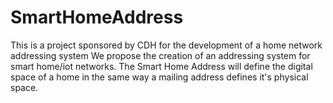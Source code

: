 # SmartHomeAddress
This is a project sponsored by CDH for the development of a home network addressing system
We propose the creation of an addressing system for smart home/iot networks. 
The Smart Home Address will define the digital space of a home in the same way a mailing address defines it's physical space.
